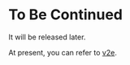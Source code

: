 # To Be Continued

It will be released later.

At present, you can refer to [v2e](https://github.com/SensorsINI/v2e).
